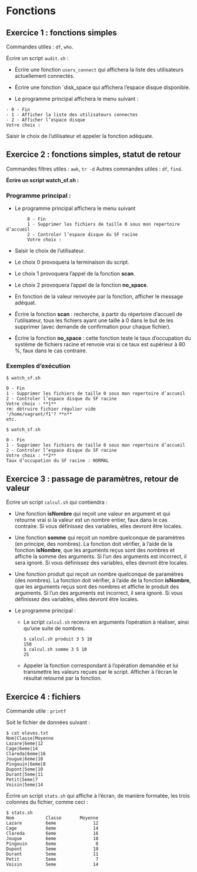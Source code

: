 # Fonctions

## Exercice 1 : fonctions simples

Commandes utiles : `df`, `who`.

Écrire un script `audit.sh` :

* Écrire une fonction `users_connect` qui affichera la liste des utilisateurs actuellement connectés.

* Écrire une fonction `disk_space qui affichera l’espace disque disponible.

* Le programme principal affichera le menu suivant :

```
- 0 - Fin 
- 1 - Afficher la liste des utilisateurs connectes 
- 2 - Afficher l’espace disque 
Votre choix :
```

Saisir le choix de l’utilisateur et appeler la fonction adéquate.

## Exercice 2 : fonctions simples, statut de retour

Commandes filtres utiles : `awk`, `tr -d` 
Autres commandes utiles : `df`, `find`.

**Écrire un script watch_sf.sh :**

### Programme principal :

- Le programme principal affichera le menu suivant

```
        0 - Fin 
        1 - Supprimer les fichiers de taille 0 sous mon repertoire d’accueil 
        2 - Controler l’espace disque du SF racine 
        Votre choix :
```

- Saisir le choix de l’utilisateur.

- Le choix 0 provoquera la terminaison du script.

- Le choix 1 provoquera l’appel de la fonction **scan**.

- Le choix 2 provoquera l’appel de la fonction **no_space**.

- En fonction de la valeur renvoyée par la fonction, afficher le message adéquat. 

- Écrire la fonction **scan** : recherche, à partir du répertoire d’accueil de l’utilisateur, tous les fichiers ayant une taille à 0 dans le but de les supprimer (avec demande de confirmation pour chaque fichier).

- Écrire la fonction **no_space** : cette fonction teste le taux d’occupation du système de fichiers racine et renvoie vrai si ce taux est supérieur à 80 %, faux dans le cas contraire.

### Exemples d’exécution

```
$ watch_sf.sh 
 
0 - Fin 
1 - Supprimer les fichiers de taille 0 sous mon repertoire d’accueil 
2 - Controler l’espace disque du SF racine 
Votre choix : **1** 
rm: détruire fichier régulier vide  
'/home/vagrant/f1'? **n** 
etc. 
```

```
$ watch_sf.sh 
 
0 - Fin 
1 - Supprimer les fichiers de taille 0 sous mon repertoire d’accueil 
2 - Controler l’espace disque du SF racine 
Votre choix : **2** 
Taux d’occupation du SF racine : NORMAL
```

## Exercice 3 : passage de paramètres, retour de valeur

Écrire un script `calcul.sh` qui contiendra :

- Une fonction **isNombre** qui reçoit une valeur en argument et qui retourne vrai si la valeur est un nombre entier, faux dans le cas contraire. Si vous définissez des variables, elles devront être locales.

- Une fonction **somme** qui reçoit un nombre quelconque de paramètres (en principe, des nombres). La fonction doit vérifier, à l’aide de la fonction **isNombre**, que les arguments reçus sont des nombres et affiche la somme des arguments. Si l’un des arguments est incorrect, il sera ignoré. Si vous définissez des variables, elles devront être locales.

- Une fonction produit qui reçoit un nombre quelconque de paramètres (des nombres). La fonction doit vérifier, à l’aide de la fonction **isNombre**, que les arguments reçus sont des nombres et affiche le produit des arguments. Si l’un des arguments est incorrect, il sera ignoré. Si vous définissez des variables, elles devront être locales.

- Le programme principal :

    - Le script `calcul.sh` recevra en arguments l’opération à réaliser, ainsi qu’une suite de nombres.

        ```
        $ calcul.sh produit 3 5 10  
        150 
        $ calcul.sh somme 3 5 10  
        25
        ```

    - Appeler la fonction correspondant à l’opération demandée et lui transmettre les valeurs reçues par le script. Afficher à l’écran le résultat retourné par la fonction.

## Exercice 4 : fichiers

Commande utile : `printf`

Soit le fichier de données suivant :

```
$ cat eleves.txt  
Nom|Classe|Moyenne 
Lazare|6eme|12 
Cage|6eme|14 
Clareda|6eme|16 
Jougue|6eme|18 
Pingouin|6eme|8 
Dupont|5eme|10 
Durant|5eme|11 
Petit|5eme|7 
Voisin|5eme|14
```

Écrire un script `stats.sh` qui affiche à l’écran, de manière formatée, les trois colonnes du fichier, comme ceci :

```
$ stats.sh  
Nom            Classe       Moyenne 
Lazare         6eme              12 
Cage           6eme              14 
Clareda        6eme              16 
Jougue         6eme              18 
Pingouin       6eme               8 
Dupont         5eme              10 
Durant         5eme              11 
Petit          5eme               7 
Voisin         5eme              14
```

